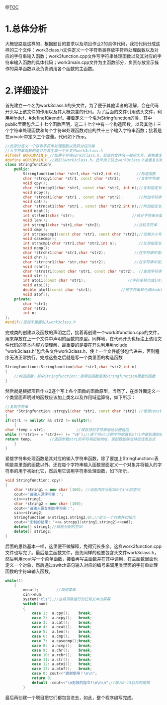 ﻿@[TOC](目录)
# 1.总体分析
大概思路是这样的，根据题目的要求以及项目作业2的具体代码，我把代码分成这样的三个文件：work3class.h文件定义一个字符串类存放字符串处理函数以及对应的字符串输入函数；work3function.cpp文件写字符串处理函数以及其对应的字符串输入函数的具体代码；work3main.cpp文件为主函数部分，负责存放显示操作的菜单函数以及负责调用各个函数的主函数。

# 2.详细设计
首先建立一个名为work3class.h的头文件，为了便于其他读者的理解，会在代码开头写上该文件的作用以及其大概包含的代码。为了后面的文件引用该头文件，利用#ifndef、#define和#endif。接着定义一个名为Stringfunction的类，其中public里面包含二十七个函数声明，这二十七个中有一个构造函数，以及其他十三个字符串处理函数和每个字符串处理函数对应的共十三个输入字符串函数；接着是在private中定义三个变量。代码如下所示。
```cpp
//此部分定义一个存有字符串处理函数以及其对应的输
//入字符串函数的类并将其生成一个头文件work3class.h 
#ifndef WORK3MAIN_H_//如果不存在work3class.h，后面的文件名一般用大写，避免重复 
#define WORK3MAIN_H_//就引入work3class.h，此举为了防止work3class.h被重复引用 
class Stringfunction{
	public:
		Stringfunction(char *str1,char *str2,int n);       //构造函数 
		char *strcpy1(char *str1, const char *str2);       //复制字符串 
		void cpy(); 
		char *strncpy1(char *str1, const char *str2, int n);//复制指定长度字符串
		void ncpy(); 
		char *strcat1(char *str1 , const char *str2);       //附加字符串  
		void cat();
		char *strncat1(char *str1 , const char *str2,int n);//附加指定长度字符串
		void ncat();
		int strlen1(char *str);                          //统计字符串长度
		void len();
		int strcmp1(char *str1,char *str2);               //比较字符串
		void cmp();
		int strcasecmp1(const char *str1, const char *str2);//忽略大小写比较字符串
		void casecmp();
		int strncmp1(char *str1,char *str2,int n);          //比较指定长度字符串
		void ncmp();
		char *strchr1(char *str1,char *str2);             //在字符串中查找指定字符
		void chr();
		char *strrchr1(char *str,char *str2);             //在字符串中反向查找
		void rchr();
		char *strstr1(const char *str1, const char *str2);  //查找字符串
		void str();
		int atoi1(const char *str1);                   //字符串转化成int类型 
		void atoi();
		double atof1(const char *str1);             //把字符串转化成double浮点数
		void atof();
	private:
		char *str1;
		char *str2;
		int n;
};
#endif//否则不需要引入work3class.h
```

完成类的创建以及函数的声明之后，接着再创建一个work3function.cpp的文件，用来存放在上一个文件中声明的函数的原型。同样地，在代码开头也标注上该段文件代码的基本内容方便理解，最重要的是要在开头利用#include "work3class.h"包含头文件work3class.h，使上一个文件能够包含进来，否则程序无法正常执行。完成这些之后就是写一个类里面的构造函数

```cpp
Stringfunction::Stringfunction(char *str1,char *str2,int n)
{
	//构造函数，其中Stringfunction::表明该函数是类Stringfunction里面的函数 
}
```

然后就是根据项目作业2逐个写上各个函数的函数原型，当然了，在类外面定义一个类里面声明过的函数应该加上类名以及作用域运算符，如下所示：

```cpp
//复制字符串 
char *Stringfunction::strcpy1(char *str1, const char *str2) //使用const,防止修改源字符串 
{
if(str1 != nullptr && str2 != nullptr); 	
	{
char *temp = str1;              //保存目的字符串地址以便返回 
while ((*str1++ = *str2++) != '\0');//逐个将str2的字符赋值到str1中直到遇到结束符\0 	   
return temp;        //返回参数str1的字符串起始地址，使函数能够支持链式表达式
	}                              
}
```

紧接字符串处理函数是其对应的输入字符串函数，除了要加上Stringfunction::表明是类里面的函数以外，还在每个字符串输入函数里面定义一个对象并将输入的字符串的用于初始化它，然后用它调用字符串处理函数，如下所示，

```cpp
void Stringfunction::cpy()
{ 
    char *string1 = new char [100]; //动态内存分配100个int的空间 
    cout<<"请输入源字符串：";
    cin>>string1; 
    char *string2 = new char [100];
    cout<<"请输入要复制的字符串：";
    cin>>string2;
    Stringfunction a(string1,string2,0);//定义一个对象并初始化 
    cout<<"复制的结果: "<<a.strcpy1(string1,string2)<<endl;
    delete[] string1;//释放分配的空间 
	delete[] string2;  
}
```

后面的思路基本一样，这里便不做解释，免得冗长多余。这样work3function.cpp文件也写完了。最后是主函数文件，首先同样的也要包含头文件work3class.h，然后利用cout写一个菜单函数，接着再写主函数并在其中调用，在主函数里面也定义一个对象，然后通过switch语句输入对应的编号来调用类里面的字符串处理函数的字符串输入函数。

```cpp
while(1)
    { 
        menu();        //调用菜单
        cin>>num;
        system("cls");//这将清除运行的任何文本的屏幕
        switch(num)
        {
            case 1:  a.cpy();    break; 
            case 2:  a.ncpy();   break;
            case 3:  a.cat();    break;
            case 4:  a.ncat();   break;
            case 5:  a.len();    break;
            case 6:  a.cmp();    break;
            case 7:  a.casecmp();break;
            case 8:  a.ncmp();   break;
            case 9:  a.chr();    break;
            case 10: a.rchr();   break;
            case 11: a.str();    break;
            case 12: a.atoi();   break;
            case 13: a.atof();   break;
            case 0: cout<<"谢谢使用！\n\n"; 
			return 0;
            default :cout<<"\n无效的指令!\n\n\n";//输入0-13以外的报错 
        }
```

最后再创建一个项目把它们都包含进去，如此，整个程序编写完成。
